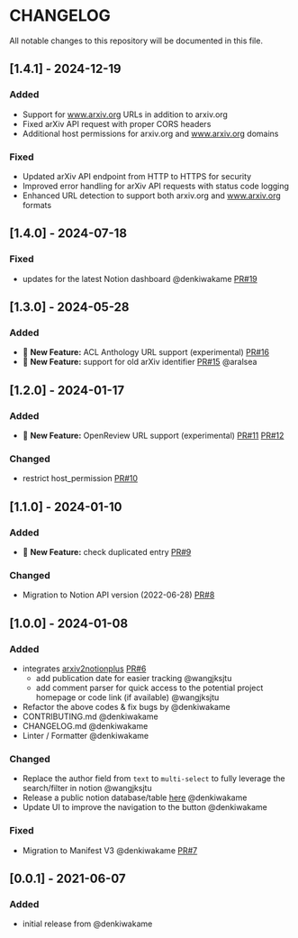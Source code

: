 # CHANGELOG

All notable changes to this repository will be documented in this file.

## [1.4.1] - 2024-12-19

### Added

- Support for www.arxiv.org URLs in addition to arxiv.org
- Fixed arXiv API request with proper CORS headers
- Additional host permissions for arxiv.org and www.arxiv.org domains

### Fixed

- Updated arXiv API endpoint from HTTP to HTTPS for security
- Improved error handling for arXiv API requests with status code logging
- Enhanced URL detection to support both arxiv.org and www.arxiv.org formats

## [1.4.0] - 2024-07-18

### Fixed

- updates for the latest Notion dashboard @denkiwakame [PR#19](https://github.com/denkiwakame/arxiv2notion/pull/19)

## [1.3.0] - 2024-05-28

### Added

- 🚀 **New Feature:** ACL Anthology URL support (experimental) [PR#16](https://github.com/denkiwakame/arxiv2notion/pull/16)
- 🚀 **New Feature:** support for old arXiv identifier [PR#15](https://github.com/denkiwakame/arxiv2notion/pull/15) @aralsea

## [1.2.0] - 2024-01-17

### Added

- 🚀 **New Feature:** OpenReview URL support (experimental) [PR#11](https://github.com/denkiwakame/arxiv2notion/pull/11) [PR#12](https://github.com/denkiwakame/arxiv2notion/pull/12)

### Changed

- restrict host_permission [PR#10](https://github.com/denkiwakame/arxiv2notion/pull/10)

## [1.1.0] - 2024-01-10

### Added

- 🚀 **New Feature:** check duplicated entry [PR#9](https://github.com/wangjksjtu/arxiv2notionplus/issues/1)

### Changed

- Migration to Notion API version (2022-06-28) [PR#8](https://github.com/denkiwakame/arxiv2notion/pull/8)

## [1.0.0] - 2024-01-08

### Added

- integrates [arxiv2notionplus](https://github.com/wangjksjtu/arxiv2notionplus/issues/1) [PR#6](https://github.com/denkiwakame/arxiv2notion/pull/6)
  - add publication date for easier tracking @wangjksjtu
  - add comment parser for quick access to the potential project homepage or code link (if available) @wangjksjtu
- Refactor the above codes & fix bugs by @denkiwakame
- CONTRIBUTING.md @denkiwakame
- CHANGELOG.md @denkiwakame
- Linter / Formatter @denkiwakame

### Changed

- Replace the author field from `text` to `multi-select` to fully leverage the search/filter in notion @wangjksjtu
- Release a public notion database/table [here](https://denkiwakame.notion.site/597cdd58bded4375b1cbe073b2ed6f5d?v=63fcbfda57824b239b66e52dde841cdf) @denkiwakame
- Update UI to improve the navigation to the button @denkiwakame

### Fixed

- Migration to Manifest V3 @denkiwakame [PR#7](https://github.com/denkiwakame/arxiv2notion/pull/7)

## [0.0.1] - 2021-06-07

### Added

- initial release from @denkiwakame
